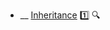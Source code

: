 * __ [Inheritance](./oop/inheritance) :one: <trigger for="pop:inheritance-preview">:mag:</trigger>

<popover id="pop:inheritance-preview" title=":mag: Inheritance" placement="right">
  <div slot="content">
    <include src=".\preview.md" />
  </div>
</popover>
